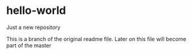 # hello-world
Just a new repository

This is a branch of the original readme file. Later on this file will become part of the master 
